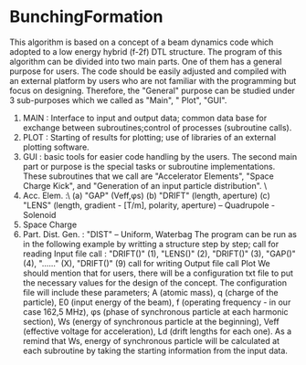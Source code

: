 # BunchingFormation

This algorithm is based on a concept of a beam dynamics code which adopted to a low energy hybrid (f-2f) DTL structure. The program of this algorithm can be divided into two main parts. 
One of them has a general purpose for users. The code should be easily adjusted and compiled with an external platform by users who are not familiar with the programming but focus on designing. Therefore, the "General" purpose can be studied under 3 sub-purposes which we called as "Main", " Plot", "GUI".
  1. MAIN : Interface to input and output data; common data base for exchange between subroutines;control of processes (subroutine calls).
  2. PLOT : Starting of results for plotting; use of libraries of an external plotting software.
  3. GUI : basic tools for easier code handling by the users.
The second main part or purpose is the special tasks or subroutine implementations. These subroutines that we call are "Accelerator Elements", "Space Charge Kick", and "Generation of an input particle distribution". \\
  1. Acc. Elem. :\\
    (a) "GAP"   (Veff,φs)
    (b) "DRIFT" (length, aperture)
    (c) "LENS"  (length, gradient - [T/m], polarity, aperture) – Quadrupole - Solenoid
  2. Space Charge
  3. Part. Dist. Gen. : "DIST" – Uniform, Waterbag
The program can be run as in the following example by writting a structure step by step; 
  call for reading Input file
  call : 
    "DRIFT()"  (1), 
    "LENS()"   (2), 
    "DRIFT()"  (3), 
    "GAP()"    (4), 
    "......"   (X), 
    "DRIFT()"  (9) 
  call for writing Output file
  call Plot
We should mention that for users, there will be a configuration txt file to put the necessary values for the design of the concept. The configuration file will include these parameters; 
  A     (atomic mass), 
  q     (charge of the particle), 
  E0    (input energy of the beam), 
  f     (operating frequency - in our case 162,5 MHz), 
  φs    (phase of synchronous particle at each harmonic section),
  Ws    (energy of synchronous particle at the beginning),
  Veff  (effective voltage for acceleration), 
  Ld    (drift lengths for each one). 
As a remind that Ws, energy of synchronous particle will be calculated at each subroutine by taking the starting information from the input data.

